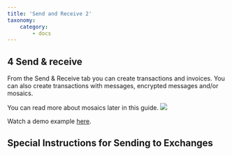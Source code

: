 ```yaml
---
title: 'Send and Receive 2'
taxonomy:
    category:
        - docs
---
```


## 4 Send & receive
From the Send & Receive tab you can create transactions and invoices. You can also create transactions with messages, encrypted messages and/or mosaics.

You can read more about mosaics later in this guide.
![](http://imgur.com/8jafqGm.png)

Watch a demo example [here](https://youtu.be/JG-1t6DRQlM?t=2m11s).

## Special Instructions for Sending to Exchanges